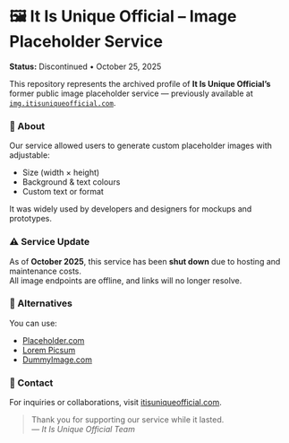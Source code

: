 # 🖼️ It Is Unique Official – Image Placeholder Service  
**Status:** Discontinued • October 25, 2025  

This repository represents the archived profile of **It Is Unique Official’s** former public image placeholder service — previously available at  
[`img.itisuniqueofficial.com`](https://img.itisuniqueofficial.com).

### 📖 About  
Our service allowed users to generate custom placeholder images with adjustable:
- Size (width × height)  
- Background & text colours  
- Custom text or format  

It was widely used by developers and designers for mockups and prototypes.

### ⚠️ Service Update  
As of **October 2025**, this service has been **shut down** due to hosting and maintenance costs.  
All image endpoints are offline, and links will no longer resolve.

### 🔗 Alternatives  
You can use:
- [Placeholder.com](https://placeholder.com)  
- [Lorem Picsum](https://picsum.photos)  
- [DummyImage.com](https://dummyimage.com)

### 💬 Contact  
For inquiries or collaborations, visit [itisuniqueofficial.com](https://itisuniqueofficial.com).

> Thank you for supporting our service while it lasted.  
> — *It Is Unique Official Team*
